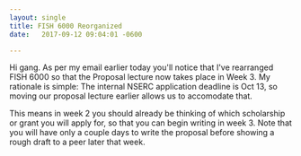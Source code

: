 ```yaml
---
layout: single
title: FISH 6000 Reorganized
date:   2017-09-12 09:04:01 -0600

---
```


Hi gang. As per my email earlier today you'll notice that I've rearranged FISH 6000 so that the Proposal lecture now takes place in Week 3. My rationale is simple: The internal NSERC application deadline is Oct 13, so moving our proposal lecture earlier allows us to accomodate that.

This means in week 2 you should already be thinking of which scholarship or grant you will apply for, so that you can begin writing in week 3. Note that you will have only a couple days to write the proposal before showing a rough draft to a peer later that week.
